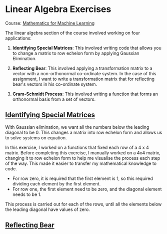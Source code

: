 # Linear Algebra Exercises
Course: [Mathematics for Machine Learning](https://www.coursera.org/courses?query=mathematics%20for%20machine%20learning "Mathematics for Machine Learning")

The linear algebra section of the course involved working on four applications:
1. **Identifying Special Matrices**: This involved writing code that allows you to change a matrix to row echelon form by applying Gaussian Elimination.

2. **Reflecting Bear**: This involved applying a transformation matrix to a vector with a non-orthonormal co-ordinate system. In the case of this assignment, I want to write a transformation matrix that for reflecting bear's vectors in his co-ordinate system. 

3. **Gram-Schmidt Process**: This involved writing a function that forms an orthonormal basis from a set of vectors. 

## [Identifying Special Matrices](https://github.com/suadolaps/linear-algebra/blob/master/IdentifyingSpecialMatrices.ipynb)
With Gaussian elimination, we want all the numbers below the leading diagonal to be 0. This changes a matrix into row echelon form and allows us to solve systems on equation.

In this exercise, I worked on a functions that fixed each row of a 4 x 4 matrix. Before completing this exercise, I manually worked on a 4x4 matrix, changing it to row echelon form to help me visualise the process each step of the way. This made it easier to transfer my mathematical knowledge to code. 

- For row zero, it is required that the first element is 1, so this required dividing each element by the first element. 
- For row one, the first element need to be zero, and the diagonal element needs to be 1. 

This process is carried out for each of the rows, until all the elements below the leading diagonal have values of zero. 

## [Reflecting Bear](https://github.com/suadolaps/linear-algebra/blob/master/ReflectingBear.ipynb)
